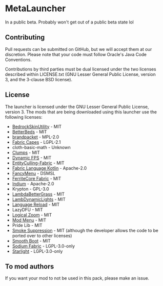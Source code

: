 MetaLauncher
================

In a public beta. Probably won't get out of a public beta state lol

## Contributing

Pull requests can be submitted on GitHub, but we will accept them at our discretion. Please note that your code must follow Oracle's Java Code Conventions.

Contributions by third parties must be dual licensed under the two licenses described within LICENSE.txt (GNU Lesser General Public License, version 3, and the 3-clause BSD license).

## License

The launcher is licensed under the GNU Lesser General Public License, version 3.
The mods that are being downloaded using this launcher use the following licenses:
 - [BedrockSkinUtility](https://github.com/Camotoy/BedrockSkinUtility) - MIT
 - [BetterBeds](https://github.com/TeamMidnightDust/BetterBeds) - MIT
 - [brandpacket](https://github.com/liachmodded/brandpacket) - MPL-2.0
 - [Fabric Capes](https://github.com/CaelTheColher/Capes) - LGPL-2.1
 - cloth-basic-math - Unknown
 - [Clumps](https://github.com/jaredlll08/clumps) - MIT
 - [Dynamic FPS](https://github.com/juliand665/Dynamic-FPS) - MIT
 - [EntityCulling-Fabric](https://github.com/tr7zw/EntityCulling-Fabric) - MIT
 - [Fabric Language Kotlin](https://github.com/FabricMC/fabric-language-kotlin) - Apache-2.0
 - [FancyMenu](https://github.com/Keksuccino/FancyMenu/) - DSMSL
 - [FerriteCore Fabric](https://www.curseforge.com/minecraft/mc-mods/ferritecore-fabric) - MIT
 - [Indium](https://modrinth.com/mod/indium) - Apache-2.0
 - Krypton - GPL-3.0
 - [LambdaBetterGrass](https://github.com/LambdAurora/LambdaBetterGrass) - MIT
 - [LambDynamicLights](https://github.com/LambdAurora/LambDynamicLights) - MIT
 - [Language Reload](https://github.com/Jerozgen/LanguageReload) - MIT
 - LazyDFU - MIT
 - [Logical Zoom](https://github.com/logicalgeekboy/logical_zoom) - MIT
 - [Mod Menu](https://github.com/TerraformersMC/ModMenu) - MIT
 - Pride Lib - MIT
 - [Smoke Suppression](https://gitlab.com/supersaiyansubtlety/smoke_suppression) - MIT (although the developer allows the code to be ported over to other licenses)
 - [Smooth Boot](https://github.com/UltimateBoomer/mc-smoothboot) - MIT
 - [Sodium Fabric](https://github.com/CaffeineMC/sodium-fabric) - LGPL-3.0-only
 - [Starlight](https://github.com/PaperMC/Starlight) - LGPL-3.0-only

## To mod authors
If you want your mod to not be used in this pack, please make an issue. 
